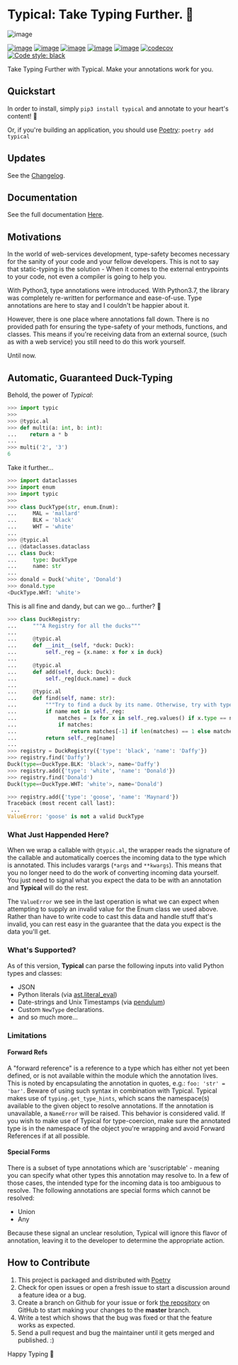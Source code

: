 Typical: Take Typing Further. :duck: 
=====================================
![image](docs/_static/typical.png)

[![image](https://img.shields.io/pypi/v/typical.svg)](https://pypi.org/project/typical/)
[![image](https://img.shields.io/pypi/l/typical.svg)](https://pypi.org/project/typical/)
[![image](https://img.shields.io/pypi/pyversions/typical.svg)](https://pypi.org/project/typical/)
[![image](https://img.shields.io/github/languages/code-size/seandstewart/typical.svg?style=flat)](https://github.com/seandstewart/typical)
[![image](https://img.shields.io/travis/seandstewart/typical.svg)](https://travis-ci.org/seandstewart/typical)
[![codecov](https://codecov.io/gh/seandstewart/typical/branch/master/graph/badge.svg)](https://codecov.io/gh/seandstewart/typical)
[![Code style: black](https://img.shields.io/badge/code%20style-black-000000.svg)](https://github.com/ambv/black)

Take Typing Further with Typical. Make your annotations work for you.

## Quickstart
In order to install, simply `pip3 install typical` and annotate to your
heart's content! :duck: 

Or, if you're building an application, you should use
[Poetry](poetry.eustace.io): `poetry add typical`


## Updates
See the [Changelog](CHANGELOG.md).

## Documentation
See the full documentation
[Here](https://seandstewart.github.io/typical).


## Motivations

In the world of web-services development, type-safety becomes necessary
for the sanity of your code and your fellow developers. This is not to
say that static-typing is the solution - When it comes to the external
entrypoints to your code, not even a compiler is going to help you. 

With Python3, type annotations were introduced. With Python3.7, the
library was completely re-written for performance and ease-of-use. Type
annotations are here to stay and I couldn't be happier about it. 

However, there is one place where annotations fall down. There is no
provided path for ensuring the type-safety of your methods, functions,
and classes. This means if you're receiving data from an external
source, (such as with a web service) you still need to do this work
yourself.

Until now.


## Automatic, Guaranteed Duck-Typing

Behold, the power of *Typical*:

```python
>>> import typic
>>>
>>> @typic.al
>>> def multi(a: int, b: int):
...    return a * b
...
>>> multi('2', '3')
6
```

Take it further...

```python
>>> import dataclasses
>>> import enum
>>> import typic
>>>
>>> class DuckType(str, enum.Enum):
...     MAL = 'mallard'
...     BLK = 'black'
...     WHT = 'white'
... 
>>> @typic.al
... @dataclasses.dataclass
... class Duck:
...     type: DuckType
...     name: str
...
>>> donald = Duck('white', 'Donald')
>>> donald.type
<DuckType.WHT: 'white'>
```

This is all fine and dandy, but can we go... further? :thinking: 

```python
>>> class DuckRegistry:
...     """A Registry for all the ducks"""
...     
...     @typic.al
...     def __init__(self, *duck: Duck):
...         self._reg = {x.name: x for x in duck}
... 
...     @typic.al
...     def add(self, duck: Duck):
...         self._reg[duck.name] = duck
... 
...     @typic.al
...     def find(self, name: str):
...         """Try to find a duck by its name. Otherwise, try with type."""
...         if name not in self._reg:
...             matches = [x for x in self._reg.values() if x.type == name]
...             if matches:
...                 return matches[-1] if len(matches) == 1 else matches
...         return self._reg[name]
... 
>>> registry = DuckRegistry({'type': 'black', 'name': 'Daffy'})
>>> registry.find('Daffy')
Duck(type=<DuckType.BLK: 'black'>, name='Daffy')
>>> registry.add({'type': 'white', 'name': 'Donald'})
>>> registry.find('Donald')
Duck(type=<DuckType.WHT: 'white'>, name='Donald')

>>> registry.add({'type': 'goose', 'name': 'Maynard'})
Traceback (most recent call last):
 ...
ValueError: 'goose' is not a valid DuckType
```

### What Just Happended Here?

When we wrap a callable with `@typic.al`, the wrapper reads the
signature of the callable and automatically coerces the incoming data to
the type which is annotated. This includes varargs (`*args` and
`**kwargs`). This means that you no longer need to do the work of
converting incoming data yourself. You just need to signal what you
expect the data to be with an annotation and **Typical** will do the
rest.

The `ValueError` we see in the last operation is what we  can expect when
attempting to supply an invalid value for the Enum class we used above.
Rather than have to write code to cast this data and handle stuff that's
invalid, you can rest easy in the guarantee that the data you expect is
the data you'll get.

### What's Supported?

As of this version, **Typical** can parse the following inputs into
valid Python types and classes:
* JSON
* Python literals (via
  [ast.literal_eval](https://docs.python.org/3/library/ast.html#ast.literal_eval))
* Date-strings and Unix Timestamps (via
  [pendulum](https://pendulum.eustace.io/))
* Custom `NewType` declarations.
* and so much more...

### Limitations

#### Forward Refs
A "forward reference" is a reference to a type which has either not yet
been defined, or is not available within the module which the annotation
lives. This is noted by encapsulating the annotation in quotes, e.g.:
`foo: 'str' = 'bar'`. Beware of using such syntax in combination with
Typical. Typical makes use of `typing.get_type_hints`, which scans the
namespace(s) available to the given object to resolve annotations. If
the annotation is unavailable, a `NameError` will be raised. This
behavior is considered valid. If you wish to make use of Typical for
type-coercion, make sure the annotated type is in the namespace of the
object you're wrapping and avoid Forward References if at all possible.

#### Special Forms
There is a subset of type annotations which are 'suscriptable' -
meaning you can specify what other types this annotation may resolve
to. In a few of those cases, the intended type for the incoming data
is too ambiguous to resolve. The following annotations are special
forms which cannot be resolved:
* Union
* Any

Because these signal an unclear resolution, Typical will ignore this
flavor of annotation, leaving it to the developer to determine the
appropriate action.


## How to Contribute
1.  This project is packaged and distributed with
    [Poetry](https://poetry.eustice.io)
2.  Check for open issues or open a fresh issue to start a discussion
    around a feature idea or a bug.
2.  Create a branch on Github for your issue or fork
    [the repository](https://github.com/seandstewart/que) on GitHub to
    start making your changes to the **master** branch.
4.  Write a test which shows that the bug was fixed or that the 
    feature works as expected.
5.  Send a pull request and bug the maintainer until it gets merged
    and published. :)


Happy Typing :duck:
